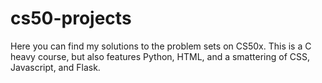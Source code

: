 # cs50-projects

Here you can find my solutions to the problem sets on CS50x. This is a C heavy course, but also features Python, HTML, and a smattering of CSS, Javascript, and Flask.
